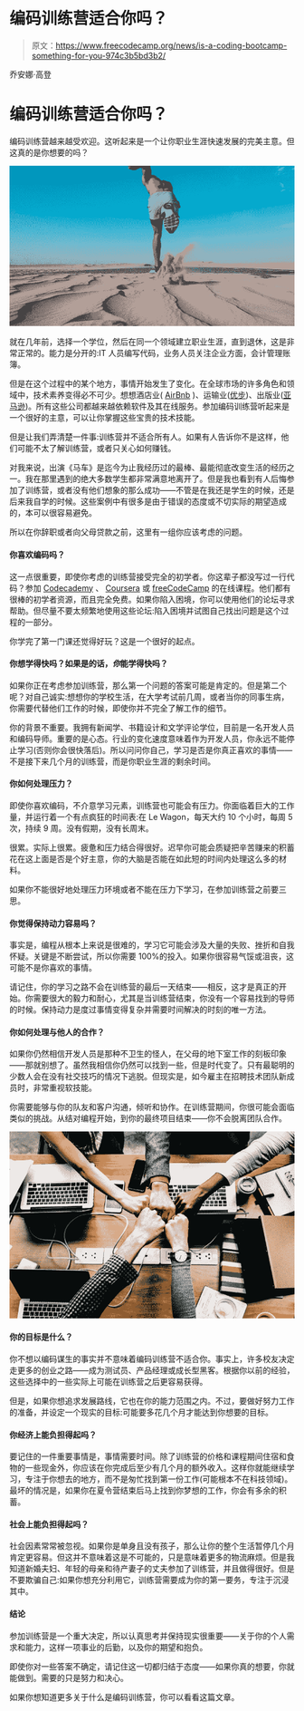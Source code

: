 # 编码训练营适合你吗？

> 原文：<https://www.freecodecamp.org/news/is-a-coding-bootcamp-something-for-you-974c3b5bd3b2/>

乔安娜·高登

# 编码训练营适合你吗？

编码训练营越来越受欢迎。这听起来是一个让你职业生涯快速发展的完美主意。但这真的是你想要的吗？

![1*z-_zJeLeRMN-Ftmis24bMA](img/c31712d72c6787e3a1709d756471b1e8.png)

就在几年前，选择一个学位，然后在同一个领域建立职业生涯，直到退休，这是非常正常的。能力是分开的:IT 人员编写代码，业务人员关注企业方面，会计管理账簿。

但是在这个过程中的某个地方，事情开始发生了变化。在全球市场的许多角色和领域中，技术素养变得必不可少。想想酒店业( [AirBnb](https://www.airbnb.com) )、运输业([优步](https://www.uber.com))、出版业([亚马逊](https://amazonpublishing.amazon.com/))。所有这些公司都越来越依赖软件及其在线服务。参加编码训练营听起来是一个很好的主意，可以让你掌握这些宝贵的技术技能。

但是让我们弄清楚一件事:训练营并不适合所有人。如果有人告诉你不是这样，他们可能不太了解训练营，或者只关心如何赚钱。

对我来说，出演《马车》是迄今为止我经历过的最棒、最能彻底改变生活的经历之一。我在那里遇到的绝大多数学生都非常满意地离开了。但是我也看到有人后悔参加了训练营，或者没有他们想象的那么成功——不管是在我还是学生的时候，还是后来我自学的时候。这些案例中有很多是由于错误的态度或不切实际的期望造成的，本可以很容易避免。

所以在你辞职或者向父母贷款之前，这里有一组你应该考虑的问题。

#### 你喜欢编码吗？

这一点很重要，即使你考虑的训练营接受完全的初学者。你这辈子都没写过一行代码？参加 [Codecademy](https://www.codecademy.com/) 、 [Coursera](https://www.coursera.org/) 或 [freeCodeCamp](https://www.freecodecamp.org/) 的在线课程。他们都有很棒的初学者资源，而且完全免费。如果你陷入困境，你可以使用他们的论坛寻求帮助。但尽量不要太频繁地使用这些论坛:陷入困境并试图自己找出问题是这个过程的一部分。

你学完了第一门课还觉得好玩？这是一个很好的起点。

#### 你想学得快吗？如果是的话，*你*能学得快吗？

如果你正在考虑参加训练营，那么第一个问题的答案可能是肯定的。但是第二个呢？对自己诚实:想想你的学校生活，在大学考试前几周，或者当你的同事生病，你需要代替他们工作的时候，即使你并不完全了解工作的细节。

你的背景不重要。我拥有新闻学、书籍设计和文学评论学位，目前是一名开发人员和编码导师。重要的是心态。行业的变化速度意味着作为开发人员，你永远不能停止学习(否则你会很快落后)。所以问问你自己，学习是否是你真正喜欢的事情——不是接下来几个月的训练营，而是你职业生涯的剩余时间。

#### 你如何处理压力？

即使你喜欢编码，不介意学习元素，训练营也可能会有压力。你面临着巨大的工作量，并运行着一个有点疯狂的时间表:在 Le Wagon，每天大约 10 个小时，每周 5 次，持续 9 周。没有假期，没有长周末。

很累。实际上很累。疲惫和压力结合得很好。迟早你可能会质疑把辛苦赚来的积蓄花在这上面是否是个好主意，你的大脑是否能在如此短的时间内处理这么多的材料。

如果你不能很好地处理压力环境或者不能在压力下学习，在参加训练营之前要三思。

#### 你觉得保持动力容易吗？

事实是，编程从根本上来说是很难的，学习它可能会涉及大量的失败、挫折和自我怀疑。关键是不断尝试，所以你需要 100%的投入。如果你很容易气馁或沮丧，这可能不是你喜欢的事情。

请记住，你的学习之路不会在训练营的最后一天结束——相反，这才是真正的开始。你需要很大的毅力和耐心，尤其是当训练营结束，你没有一个容易找到的导师的时候。保持动力是度过事情变得复杂并需要时间解决的时刻的唯一方法。

#### 你如何处理与他人的合作？

如果你仍然相信开发人员是那种不卫生的怪人，在父母的地下室工作的刻板印象——那就别想了。虽然我相信你仍然可以找到一些，但是时代变了。只有最聪明的少数人会在没有社交技巧的情况下逃脱。但现实是，如今雇主在招聘技术团队新成员时，非常重视软技能。

你需要能够与你的队友和客户沟通，倾听和协作。在训练营期间，你很可能会面临类似的挑战。从结对编程开始，到你的最终项目结束——你不会脱离团队合作。

![1*d-z4KqFcIUey4l6dqcXCaQ](img/067c4e458643b683cc3a4cb3f5a2fa82.png)

#### 你的目标是什么？

你不想以编码谋生的事实并不意味着编码训练营不适合你。事实上，许多校友决定走更多的创业之路——成为测试员、产品经理或成长型黑客。根据你以前的经验，这些选择中的一些实际上可能在训练营之后更容易获得。

但是，如果你想追求发展路线，它也在你的能力范围之内。不过，要做好努力工作的准备，并设定一个现实的目标:可能要多花几个月才能达到你想要的目标。

#### 你经济上能负担得起吗？

要记住的一件重要事情是，事情需要时间。除了训练营的价格和课程期间住宿和食物的一些现金外，你应该在你完成后至少有几个月的额外收入。这样你就能继续学习，专注于你想去的地方，而不是匆忙找到第一份工作(可能根本不在科技领域)。最坏的情况是，如果你在夏令营结束后马上找到你梦想的工作，你会有多余的积蓄。

#### 社会上能负担得起吗？

社会因素常常被忽视。如果你是单身且没有孩子，那么让你的整个生活暂停几个月肯定更容易。但这并不意味着这是不可能的，只是意味着更多的物流麻烦。但是我知道新婚夫妇、年轻的母亲和待产妻子的丈夫参加了训练营，并且做得很好。但是不要欺骗自己:如果你想充分利用它，训练营需要成为你的第一要务，专注于沉浸其中。

#### 结论

参加训练营是一个重大决定，所以认真思考并保持现实很重要——关于你的个人需求和能力，这样一项事业的后勤，以及你的期望和抱负。

即使你对一些答案不确定，请记住这一切都归结于态度——如果你真的想要，你就能做到。需要的只是努力和决心。

如果你想知道更多关于什么是编码训练营，你可以看看这篇文章。
